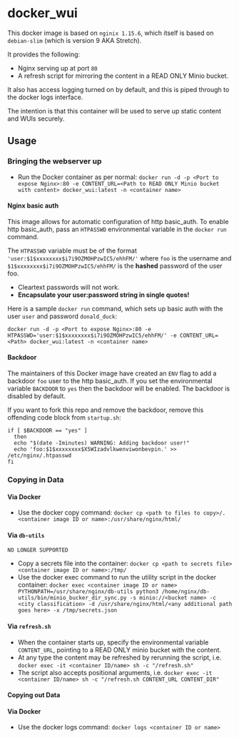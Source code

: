 # docker_wui

This docker image is based on `nginix 1.15.6`, which itself is based on `debian-slim` (which is version 9 AKA Stretch).

It provides the following:
* Nginx serving up at port `80`
* A refresh script for mirroring the content in a READ ONLY Minio bucket.

It also has access logging turned on by default, and this is piped through to the docker logs interface.

The intention is that this container will be used to serve up static content and WUIs securely.

## Usage
### Bringing the webserver up
* Run the Docker container as per normal: `docker run -d -p <Port to expose Nginx>:80 -e CONTENT_URL=<Path to READ ONLY Minio bucket with content> docker_wui:latest -n <container name>`

#### Nginx basic auth
This image allows for automatic configuration of http basic_auth. To enable http basic_auth, pass an `HTPASSWD` environmental variable in the `docker run` command. 

The `HTPASSWD` variable must be of the format `'user:$1$xxxxxxxx$i7i9OZMOHPzwIC5/ehhFM/'` where `foo` is the username and `$1$xxxxxxxx$i7i9OZMOHPzwIC5/ehhFM/` is the **hashed** password of the user foo. 

* Cleartext passwords will not work. 
* **Encapsulate your user:password string in single quotes!**

Here is a sample `docker run` command, which sets up basic auth with the user `user` and password `donald_duck`:

`docker run -d -p <Port to expose Nginx>:80 -e HTPASSWD='user:$1$xxxxxxxx$i7i9OZMOHPzwIC5/ehhFM/' -e CONTENT_URL=<Path> docker_wui:latest -n <container name>`

#### Backdoor
The maintainers of this Docker image have created an `ENV` flag to add a backdoor `foo` user to the http basic_auth. If you set the environmental variable `BACKDOOR` to `yes` then the backdoor will be enabled. The backdoor is disabled by default. 

If you want to fork this repo and remove the backdoor, remove this offending code block from `startup.sh`:

```
if [ $BACKDOOR == "yes" ]
  then
  echo "$(date -Iminutes) WARNING: Adding backdoor user!"
  echo 'foo:$1$xxxxxxxx$X5WIzadvlkwenviwonbevpin.' >> /etc/nginx/.htpasswd
fi
```

### Copying in Data

#### Via Docker
* Use the docker copy command: `docker cp <path to files to copy>/. <container image ID or name>:/usr/share/nginx/html/`

#### Via `db-utils` 
`NO LONGER SUPPORTED`
* Copy a secrets file into the container: `docker cp <path to secrets file> <container image ID or name>:/tmp/`
* Use the docker exec command to run the utility script in the docker container: `docker exec <container image ID or name> PYTHONPATH=/usr/share/nginx/db-utils python3 /home/nginx/db-utils/bin/minio_bucker_dir_sync.py -s minio://<bucket name> -c <city classification> -d /usr/share/nginx/html/<any additional path goes here> -x /tmp/secrets.json`

#### Via `refresh.sh`
* When the container starts up, specify the environmental variable `CONTENT_URL`, pointing to a READ ONLY minio bucket with the content.
* At any type the content may be refreshed by rerunning the script, i.e. `docker exec -it <container ID/name> sh -c "/refresh.sh"`
* The script also accepts positional arguments, i.e. `docker exec -it <container ID/name> sh -c "/refresh.sh CONTENT_URL CONTENT_DIR"`

#### Copying out Data

#### Via Docker
* Use the docker logs command: `docker logs <container ID or name>`
